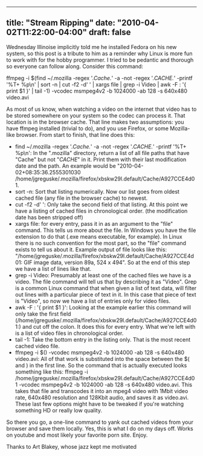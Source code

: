 
---
title: "Stream Ripping"
date: "2010-04-02T11:22:00-04:00"
draft: false
---

Wednesday Illinoise implicitly told me he installed Fedora on his new system, so this post is a tribute to him as a reminder why Linux is more fun to work with for the hobby programmer. I tried to be pedantic and thorough so everyone can follow along. Consider this command:

ffmpeg -i $(find ~/.mozilla -regex '.*Cache.*' -a -not -regex '.*_CACHE_.*' -printf '%T+ %p\n' | sort -n | cut -f2 -d' ' | xargs file | grep -i Video | awk -F : '{ print $1 }' | tail -1) -vcodec msmpeg4v2 -b 1024000 -ab 128 -s 640x480 video.avi

As most of us know, when watching a video on the internet that video has to be stored somewhere on your system so the codec can process it. That location is in the browser cache. That line makes two assumptions: you have ffmpeg installed (trivial to do), and you use Firefox, or some Mozilla-like browser. From start to finish, that line does this:

* find ~/.mozilla -regex '.*Cache.*' -a -not -regex '.*_CACHE_.*' -printf '%T+ %p\n': In the ".mozilla" directory, return a list of all file paths that have "Cache" but not "_CACHE_" in it. Print them with their last modification date and the path. An example would be "2010-04-02+08:35:36.2555301030 /home/jgreguske/.mozilla/firefox/xbskw29l.default/Cache/A927CCE4d01.
* sort -n: Sort that listing numerically. Now our list goes from oldest cached file (any file in the browser cache) to newest.
* cut -f2 -d' ': Only take the second field of that listing. At this point we have a listing of cached files in chronological order. (the modification date has been stripped off)
* xargs file: for every entry, pass it in as an argument to the "file" command. This tells us more about the file. In Windows you have the file extension to do that (.exe means executable, for example). In Linux there is no such convention for the most part, so the "file" command exists to tell us about it. Example output of file looks like this: "/home/jgreguske/.mozilla/firefox/xbskw29l.default/Cache/A927CCE4d01: GIF image data, version 89a, 524 x 494". So at the end of this step we have a list of lines like that.
* grep -i Video: Presumably at least one of the cached files we have is a video. The file command will tell us that by describing it as "Video". Grep is a common Linux command that when given a list of text data, will filter out lines with a particular piece of text in it. In this case that piece of text is "Video", so now we have a list of entries only for video files.
* awk -F : '{ print $1 }': Looking at the example earlier this command will only take the first field (/home/jgreguske/.mozilla/firefox/xbskw29l.default/Cache/A927CCE4d01:) and cut off the colon. It does this for every entry. What we're left with is a list of video files in chronological order.
* tail -1: Take the bottom entry in the listing only. That is the most recent cached video file.
* ffmpeg -i $() -vcodec msmpeg4v2 -b 1024000 -ab 128 -s 640x480 video.avi: All of that work is substituted into the space between the $( and ) in the first line. So the command that is actually executed looks something like this: ffmpeg -i /home/jgreguske/.mozilla/firefox/xbskw29l.default/Cache/A927CCE4d01 -vcodec msmpeg4v2 -b 1024000 -ab 128 -s 640x480 video.avi. This takes that file and transcodes it into an mpeg4 video with 1Mbit video rate, 640x480 resolution and 128Kbit audio, and saves it as video.avi. These last few options might have to be tweaked if you're watching something HD or really low quality.

So there you go, a one-line command to yank out cached videos from your browser and save them locally. Yes, this is what I do on my days off. Works on youtube and most likely your favorite porn site. Enjoy.

Thanks to Art Blakey, whose jazz kept me motivated
